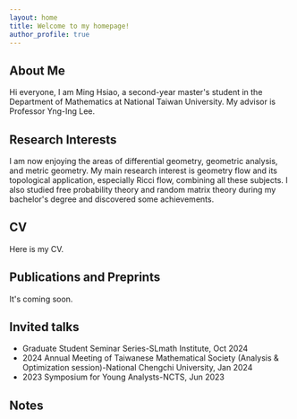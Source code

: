 ```yaml
---
layout: home
title: Welcome to my homepage!
author_profile: true
---
```

## About Me
Hi everyone, I am Ming Hsiao, a second-year master's student in the Department of Mathematics at National Taiwan University. My advisor is Professor Yng-Ing Lee. 
## Research Interests
I am now enjoying the areas of differential geometry, geometric analysis, and metric geometry. My main research interest is geometry flow and its topological application, especially Ricci flow, combining all these subjects. I also studied free probability theory and random matrix theory during my bachelor's degree and discovered some achievements.
## CV
Here is my CV.
## Publications and Preprints
It's coming soon.
## Invited talks
- Graduate Student Seminar Series-SLmath Institute, Oct 2024
- 2024 Annual Meeting of Taiwanese Mathematical Society (Analysis & Optimization session)-National Chengchi University, Jan 2024
-	2023 Symposium for Young Analysts-NCTS, Jun 2023

## Notes
